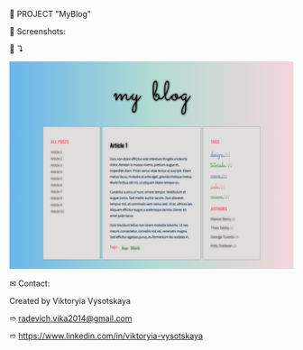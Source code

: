 📒 PROJECT "MyBlog"


👀 Screenshots:

📸 ↴︎

![Alt Text](./images/screenshots/1.MyBlog.png)


✉ Contact:

Created by Viktoryia Vysotskaya

➱ radevich.vika2014@gmail.com

➱ https://www.linkedin.com/in/viktoryia-vysotskaya